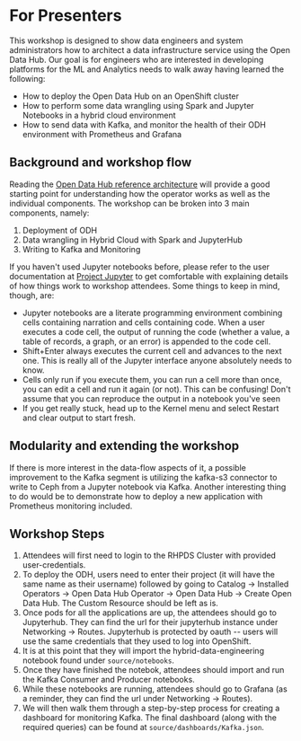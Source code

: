 # For Presenters

This workshop is designed to show data engineers and system administrators how to architect a data infrastructure service using the Open Data Hub. Our goal is for engineers who are interested in developing platforms for the ML and Analytics needs to walk away having learned the following:

* How to deploy the Open Data Hub on an OpenShift cluster
* How to perform some data wrangling using Spark and Jupyter Notebooks in a hybrid cloud environment
* How to send data with Kafka, and monitor the health of their ODH environment with Prometheus and Grafana

## Background and workshop flow

Reading the [Open Data Hub reference architecture](https://opendatahub.io/arch.html) will provide a good starting point for understanding how the operator works as well as the individual components. The workshop can be broken into 3 main components, namely:

1. Deployment of ODH
2. Data wrangling in Hybrid Cloud with Spark and JupyterHub
3. Writing to Kafka and Monitoring

If you haven't used Jupyter notebooks before, please refer to the user documentation at [Project Jupyter](https://jupyter-notebook.readthedocs.io/en/stable/notebook.html#notebook-user-interface) to get comfortable with explaining details of how things work to workshop attendees. Some things to keep in mind, though, are:

* Jupyter notebooks are a literate programming environment combining cells containing narration and cells containing code. When a user executes a code cell, the output of running the code (whether a value, a table of records, a graph, or an error) is appended to the code cell.
* Shift+Enter always executes the current cell and advances to the next one. This is really all of the Jupyter interface anyone absolutely needs to know.
* Cells only run if you execute them, you can run a cell more than once, you can edit a cell and run it again (or not). This can be confusing! Don't assume that you can reproduce the output in a notebook you've seen
* If you get really stuck, head up to the Kernel menu and select Restart and clear output to start fresh.

## Modularity and extending the workshop

If there is more interest in the data-flow aspects of it, a possible improvement to the Kafka segment is utilizing the kafka-s3 connector to write to Ceph from a Jupyter notebook via Kafka.
Another interesting thing to do would be to demonstrate how to deploy a new application with Prometheus monitoring included.

## Workshop Steps

1. Attendees will first need to login to the RHPDS Cluster with provided user-credentials.
2. To deploy the ODH, users need to enter their project (it will have the same name as their username) followed by going to Catalog -> Installed Operators -> Open Data Hub Operator -> Open Data Hub -> Create Open Data Hub. The Custom Resource  should be left as is.
3. Once pods for all the applications are up, the attendees should go to Jupyterhub. They can find the url for their jupyterhub instance under Networking -> Routes. Jupyterhub is protected by oauth -- users will use the same credentials that they used to log into OpenShift.
4. It is at this point that they will import the hybrid-data-engineering notebook found under `source/notebooks`.
5. Once they have finished the notebok, attendees should import and run the Kafka Consumer and Producer notebooks.
6. While these notebooks are running, attendees should go to Grafana (as a reminder, they can find the url under Networking -> Routes).
7. We will then walk them through a step-by-step process for creating a dashboard for monitoring Kafka. The final dashboard (along with the required queries) can be found at `source/dashboards/Kafka.json`.
